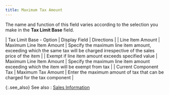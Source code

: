 ```yaml
---
title: Maximum Tax Amount
---
```



The name and function of this field varies according to the selection  you make in the **Tax Limit Base**  field.


| Tax Limit Base - Option | Display Field | Directions |
| Line Item Amount | Maximum Line Item Amount | Specify the maximum line item amount, exceeding which the same tax will  be charged irrespective of the sales price of the item |
| Exempt if line item amount exceeds specified  value | Maximum Line Item Amount | Specify the maximum line item amount exceeding which the item will be  exempt from tax |
| Current Component Tax | Maximum Tax Amount | Enter the maximum amount of tax that can be charged for the tax component |



{:.see_also}
See also
: [Sales  Information](JavaScript:RelatedTopics1.Click())<!--Metadata type="DesignerControl" startspan
<object CLASSID="clsid:ADB880A6-D8FF-11CF-9377-00AA003B7A11"
	ID=RelatedTopics1
	TYPE="application/x-oleobject">
</object>-->

<object classid="clsid:ADB880A6-D8FF-11CF-9377-00AA003B7A11" id="RelatedTopics1" type="application/x-oleobject"> 
 <param name="Command" value="Related Topics">
<param name="Window" value="second">
<param name="Item1" value="Sales Information;{{site.sc_chm}}/misc/tax_component_sales_information.html">
</object><!--Metadata type="DesignerControl" endspan-->
